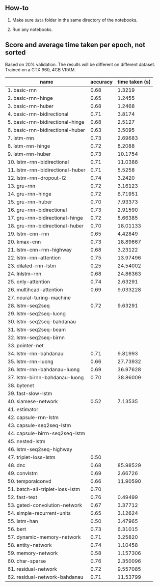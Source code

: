 ## How-to

1. Make sure `data` folder in the same directory of the notebooks.

2. Run any notebooks.

## Score and average time taken per epoch, not sorted

Based on 20% validation. The results will be different on different dataset. Trained on a GTX 960, 4GB VRAM.

| name                             | accuracy | time taken (s) |
|----------------------------------|----------|----------------|
| 1. basic-rnn                     | 0.68     | 1.3219         |
| 2. basic-rnn-hinge               | 0.65     | 1.2455         |
| 3. basic-rnn-huber               | 0.68     | 1.2468         |
| 4. basic-rnn-bidirectional       | 0.71     | 3.8174         |
| 5. basic-rnn-bidirectional-hinge | 0.68     | 2.5127         |
| 6. basic-rnn-bidirectional-huber | 0.63     | 3.5095         |
| 7. lstm-rnn                      | 0.73     | 2.69683        |
| 8. lstm-rnn-hinge                | 0.72     | 8.2088         |
| 9. lstm-rnn-huber                | 0.73     | 10.1754        |
| 10. lstm-rnn-bidirectional       | 0.71     | 11.0388        |
| 11. lstm-rnn-bidirectional-huber | 0.71     | 5.5258         |
| 12. lstm-rnn-dropout-l2          | 0.74     | 3.2420         |
| 13. gru-rnn                      | 0.72     | 3.16123        |
| 14. gru-rnn-hinge                | 0.72     | 6.71951        |
| 15. gru-rnn-huber                | 0.70     | 7.93373        |
| 16. gru-rnn-bidirectional        | 0.73     | 2.91590        |
| 17. gru-rnn-bidirectional-hinge  | 0.72     | 5.66385        |
| 18. gru-rnn-bidirectional-huber  | 0.70     | 18.01133       |
| 19. lstm-cnn-rnn                 | 0.65     | 4.42849        |
| 20. kmax-cnn                     | 0.73     | 18.89667       |
| 21. lstm-cnn-rnn-highway         | 0.68     | 3.23122        |
| 22. lstm-rnn-attention           | 0.75     | 13.97496       |
| 23. dilated-rnn-lstm             | 0.25     | 24.54002       |
| 24. lnlstm-rnn                   | 0.68     | 24.86363       |
| 25. only-attention               | 0.74     | 2.63291        |
| 26. multihead-attention          | 0.69     | 9.033228       |
| 27. neural-turing-machine        |          |                |
| 28. lstm-seq2seq                 | 0.72     | 9.63291        |
| 29. lstm-seq2seq-luong           |          |                |
| 30. lstm-seq2seq-bahdanau        |          |                |
| 31. lstm-seq2seq-beam            |          |                |
| 32. lstm-seq2seq-birnn           |          |                |
| 33. pointer-net                  |          |                |
| 34. lstm-rnn-bahdanau            | 0.71     | 9.81993        |
| 35. lstm-rnn-luong               | 0.66     | 27.73932       |
| 36. lstm-rnn-bahdanau-luong      | 0.69     | 36.97628       |
| 37. lstm-birnn-bahdanau-luong    | 0.70     | 38.86009       |
| 38. bytenet                      |          |                |
| 39. fast-slow-lstm               |          |                |
| 40. siamese-network              | 0.52     | 7.13535        |
| 41. estimator                    |          |                |
| 42. capsule-rnn-lstm             |          |                |
| 43. capsule-seq2seq-lstm         |          |                |
| 44. capsule-birrn-seq2seq-lstm   |          |                |
| 45. nested-lstm                  |          |                |
| 46. lstm-seq2seq-highway         |          |                |
| 47. triplet-loss-lstm            | 0.50     |                |
| 48. dnc                          | 0.68     | 85.98529       |
| 49. convlstm                     | 0.69     | 2.66726        |
| 50. temporalconvd                | 0.66     | 11.90590       |
| 51. batch-all-triplet-loss-lstm  | 0.70     |                |
| 52. fast-text                    | 0.76     | 0.49499        |
| 53. gated-convolution-network    | 0.67     | 3.37712        |
| 54. simple-recurrent-units       | 0.65     | 3.12624        |
| 55. lstm-han                     | 0.50     | 3.47965        |
| 56. bert                         | 0.73     | 6.31015        |
| 57. dynamic-memory-network       | 0.71     | 3.25820        |
| 58. entity-network               | 0.74     | 1.10458        |
| 59. memory-network               | 0.58     | 1.157306       |
| 60. char-sparse                  | 0.76     | 2.350096       |
| 61. residual-network             | 0.72     | 9.557085       |
| 62. residual-network-bahdanau    | 0.71     | 11.53799       |
